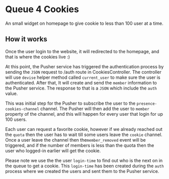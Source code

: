 # Queue 4 Cookies
An small widget on homepage to give cookie to less than 100 user at a time.

## How it works
Once the user login to the website, it will redirected to the homepage, and that is where the cookies live :)

At this point, the Pusher service has triggered the authentication process by sending the `JSON` request to /auth route in CookiesController. The controller will use `devise` helper method called `current_user` to make sure the user is authenticated. After that, It will create and send the `member` information to the Pusher service. The response to that is a `JSON` which include the `auth` value.

This was initial step for the Pusher to subscribe the user to the `presence-cookies-channel` channel. The Pusher will then add the user to `member` property of the channel, and this will happen for every user that login for up 100 users.

Each user can request a favorite cookie, however if we already reached out the `quota` then the user has to wait till some users leave the `cookie` channel. Once a user leave the channel then the`member_removed` event will be triggered, and if the number of members is less than the quota then the user who logged-in earlier will get the cookie.

Please note we use the the user `login-time` to find out who is the next on in the queue to get a cookie. This `login-time` has been created during the `auth` process where we created the users and sent them to the Pusher service.
